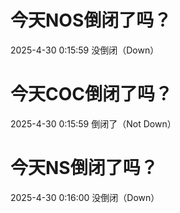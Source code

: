 # 今天NOS倒闭了吗？

2025-4-30 0:15:59 没倒闭（Down）

# 今天COC倒闭了吗？

2025-4-30 0:15:59 倒闭了（Not Down）

# 今天NS倒闭了吗？

2025-4-30 0:16:00 没倒闭（Down）

